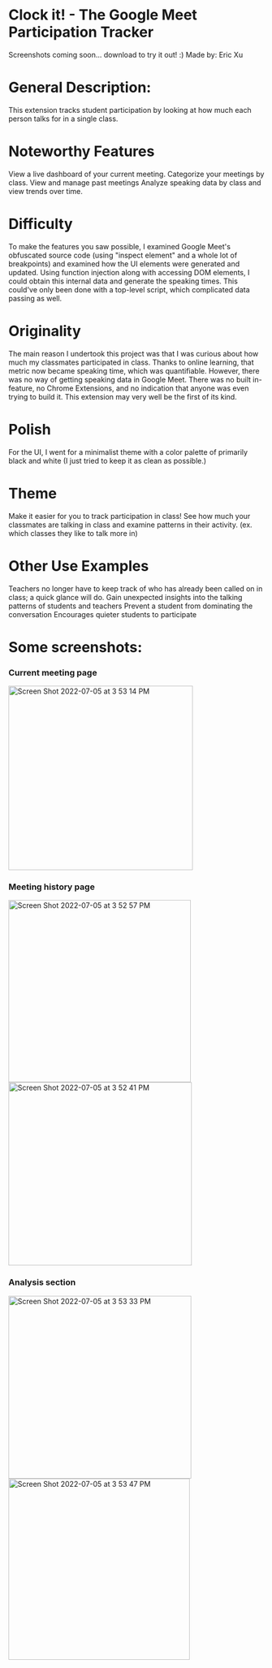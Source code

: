 # Clock it! - The Google Meet Participation Tracker 
Screenshots coming soon... download to try it out! :)
Made by: Eric Xu


General Description:
===
This extension tracks student participation by looking at how much each person talks for in a single class. 

Noteworthy Features
===
  View a live dashboard of your current meeting.
Categorize your meetings by class. 
View and manage past meetings 
Analyze speaking data by class and view trends over time.


Difficulty
===
To make the features you saw possible, I examined Google Meet's obfuscated source code (using "inspect element" and a whole lot of breakpoints) and examined how the UI elements were generated and updated. Using function injection along with accessing DOM elements, I could obtain this internal data and generate the speaking times. This could've only been done with a top-level script, which complicated data passing as well. 

Originality
===
The main reason I undertook this project was that I was curious about how much my classmates participated in class. Thanks to online learning, that metric now became speaking time, which was quantifiable. However, there was no way of getting speaking data in Google Meet. There was no built in-feature, no Chrome Extensions, and no indication that anyone was even trying to build it. This extension may very well be the first of its kind.

Polish
===
For the UI, I went for a minimalist theme with a color palette of primarily black and white (I just tried to keep it as clean as possible.)

Theme
===
  Make it easier for you to track participation in class! See how much your classmates are talking in class and examine patterns in their activity. (ex. which classes they like to talk more in)

Other Use Examples
===
Teachers no longer have to keep track of who has already been called on in class; a quick glance will do.
Gain unexpected insights into the talking patterns of students and teachers
Prevent a student from dominating the conversation
Encourages quieter students to participate


# Some screenshots:

### Current meeting page
<img width="363" alt="Screen Shot 2022-07-05 at 3 53 14 PM" src="https://user-images.githubusercontent.com/57322506/177396590-85445e0e-300d-481b-ac89-068638caa7ff.png">

### Meeting history page
<img width="359" alt="Screen Shot 2022-07-05 at 3 52 57 PM" src="https://user-images.githubusercontent.com/57322506/177396777-784123c2-7a7d-4e48-b3f6-b318d21fa8c0.png">
<img width="361" alt="Screen Shot 2022-07-05 at 3 52 41 PM" src="https://user-images.githubusercontent.com/57322506/177396681-f4ef5f47-9735-4c50-911e-0f1089a2c115.png">


### Analysis section
<img width="360" alt="Screen Shot 2022-07-05 at 3 53 33 PM" src="https://user-images.githubusercontent.com/57322506/177396730-7cb3b536-d700-4554-8b95-b31088917a6b.png">
<img width="357" alt="Screen Shot 2022-07-05 at 3 53 47 PM" src="https://user-images.githubusercontent.com/57322506/177396827-2aa26e52-9674-4f4f-83ed-bc8efcb13c0f.png">


